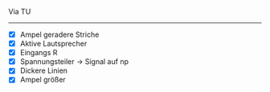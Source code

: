 
Via TU 

-----

- [x] Ampel geradere Striche 
- [x] Aktive Lautsprecher
- [x] Eingangs R
- [x] Spannungsteiler -> Signal auf np
- [x] Dickere Linien
- [x] Ampel größer